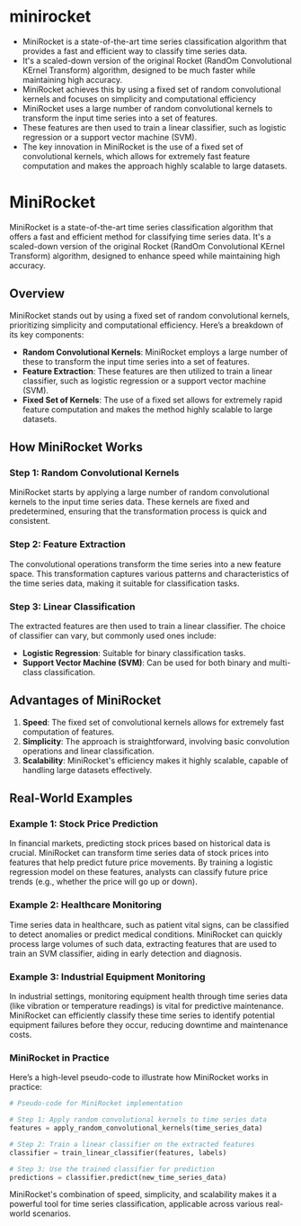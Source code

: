 # minirocket

* MiniRocket is a state-of-the-art time series classification algorithm that provides a fast and efficient way to classify time series data.
* It's a scaled-down version of the original Rocket (RandOm Convolutional KErnel Transform) algorithm, designed to be much faster while maintaining high accuracy.
* MiniRocket achieves this by using a fixed set of random convolutional kernels and focuses on simplicity and computational efficiency
* MiniRocket uses a large number of random convolutional kernels to transform the input time series into a set of features. 
* These features are then used to train a linear classifier, such as logistic regression or a support vector machine (SVM). 
* The key innovation in MiniRocket is the use of a fixed set of convolutional kernels, which allows for extremely fast feature computation and makes the approach highly scalable to large datasets.



# MiniRocket

MiniRocket is a state-of-the-art time series classification algorithm that offers a fast and efficient method for classifying time series data. It's a scaled-down version of the original Rocket (RandOm Convolutional KErnel Transform) algorithm, designed to enhance speed while maintaining high accuracy.

## Overview

MiniRocket stands out by using a fixed set of random convolutional kernels, prioritizing simplicity and computational efficiency. Here’s a breakdown of its key components:

- **Random Convolutional Kernels**: MiniRocket employs a large number of these to transform the input time series into a set of features.
- **Feature Extraction**: These features are then utilized to train a linear classifier, such as logistic regression or a support vector machine (SVM).
- **Fixed Set of Kernels**: The use of a fixed set allows for extremely rapid feature computation and makes the method highly scalable to large datasets.

## How MiniRocket Works

### Step 1: Random Convolutional Kernels

MiniRocket starts by applying a large number of random convolutional kernels to the input time series data. These kernels are fixed and predetermined, ensuring that the transformation process is quick and consistent.

### Step 2: Feature Extraction

The convolutional operations transform the time series into a new feature space. This transformation captures various patterns and characteristics of the time series data, making it suitable for classification tasks.

### Step 3: Linear Classification

The extracted features are then used to train a linear classifier. The choice of classifier can vary, but commonly used ones include:

- **Logistic Regression**: Suitable for binary classification tasks.
- **Support Vector Machine (SVM)**: Can be used for both binary and multi-class classification.

## Advantages of MiniRocket

1. **Speed**: The fixed set of convolutional kernels allows for extremely fast computation of features.
2. **Simplicity**: The approach is straightforward, involving basic convolution operations and linear classification.
3. **Scalability**: MiniRocket's efficiency makes it highly scalable, capable of handling large datasets effectively.

## Real-World Examples

### Example 1: Stock Price Prediction

In financial markets, predicting stock prices based on historical data is crucial. MiniRocket can transform time series data of stock prices into features that help predict future price movements. By training a logistic regression model on these features, analysts can classify future price trends (e.g., whether the price will go up or down).

### Example 2: Healthcare Monitoring

Time series data in healthcare, such as patient vital signs, can be classified to detect anomalies or predict medical conditions. MiniRocket can quickly process large volumes of such data, extracting features that are used to train an SVM classifier, aiding in early detection and diagnosis.

### Example 3: Industrial Equipment Monitoring

In industrial settings, monitoring equipment health through time series data (like vibration or temperature readings) is vital for predictive maintenance. MiniRocket can efficiently classify these time series to identify potential equipment failures before they occur, reducing downtime and maintenance costs.

### MiniRocket in Practice

Here’s a high-level pseudo-code to illustrate how MiniRocket works in practice:

```python
# Pseudo-code for MiniRocket implementation

# Step 1: Apply random convolutional kernels to time series data
features = apply_random_convolutional_kernels(time_series_data)

# Step 2: Train a linear classifier on the extracted features
classifier = train_linear_classifier(features, labels)

# Step 3: Use the trained classifier for prediction
predictions = classifier.predict(new_time_series_data)
```

MiniRocket's combination of speed, simplicity, and scalability makes it a powerful tool for time series classification, applicable across various real-world scenarios.